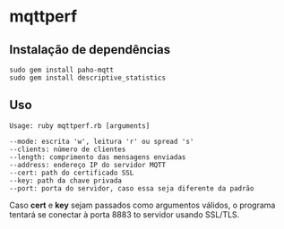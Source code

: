 # mqttperf
## Instalação de dependências
```console
sudo gem install paho-mqtt
sudo gem install descriptive_statistics
```
## Uso

```console
Usage: ruby mqttperf.rb [arguments]

--mode: escrita 'w', leitura 'r' ou spread 's'
--clients: número de clientes
--length: comprimento das mensagens enviadas
--address: endereço IP do servidor MQTT
--cert: path do certificado SSL
--key: path da chave privada
--port: porta do servidor, caso essa seja diferente da padrão
```

Caso **cert** e **key** sejam passados como argumentos válidos, o programa tentará se conectar à porta 8883 to servidor usando SSL/TLS.
